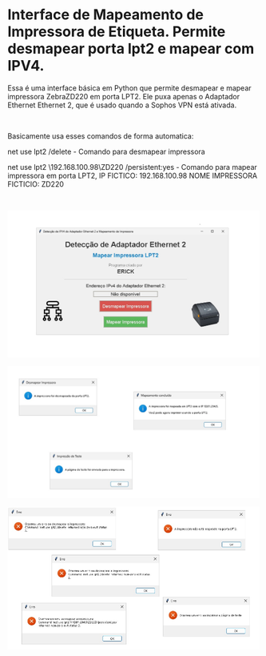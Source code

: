 # Interface de Mapeamento de Impressora de Etiqueta. Permite desmapear porta lpt2 e mapear com IPV4.

Essa é uma interface básica em Python que permite desmapear e mapear impressora ZebraZD220 em porta LPT2. 
Ele puxa apenas o Adaptador Ethernet Ethernet 2, que é usado quando a Sophos VPN está ativada.

<br>

Basicamente usa esses comandos de forma automatica:

net use lpt2 /delete - Comando para desmapear impressora

net use lpt2 \\192.168.100.98\ZD220 /persistent:yes - Comando para mapear impressora em porta LPT2, 
IP FICTICO: 192.168.100.98 
NOME IMPRESSORA FICTICIO: ZD220

<br>

![Interface](https://github.com/ErickDaniel7/python/blob/main/projetos-de-aprendizado/IPV4/IMG/Interface.jpg)

![Sucesso](https://github.com/ErickDaniel7/python/blob/main/projetos-de-aprendizado/IPV4/IMG/Sucesso.jpg)

![Erro](https://github.com/ErickDaniel7/python/blob/main/projetos-de-aprendizado/IPV4/IMG/Erro.jpg)
